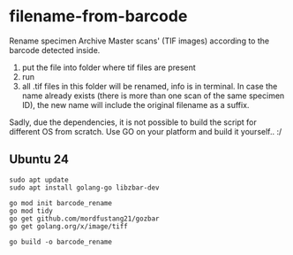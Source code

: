 # filename-from-barcode
Rename specimen Archive Master scans' (TIF images) according to the barcode detected inside. 

1) put the file into folder where tif files are present
2) run
3) all .tif files in this folder will be renamed, info is in terminal. In case the name already exists (there is more than one scan of the same specimen ID), the new name will include the original filename as a suffix.

Sadly, due the dependencies, it is not possible to build the script for different OS from scratch. Use GO on your platform and build it yourself.. :/

## Ubuntu 24

```shell
sudo apt update
sudo apt install golang-go libzbar-dev

go mod init barcode_rename  
go mod tidy
go get github.com/mordfustang21/gozbar
go get golang.org/x/image/tiff 
```

```shell
go build -o barcode_rename 
```

 